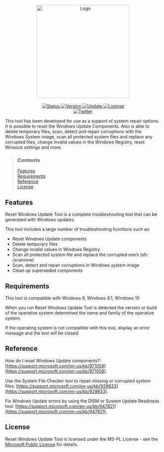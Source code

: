 <div align="center">
	<a href="https://wureset.com/">
		<img src="https://github.com/ManuelGil/Reset-Windows-Update-Tool/blob/master/docs/images/wureset_5y.png?raw=true" alt="Logo" height="300" width="300">
	</a>
</div>
<br />
<div align="center">
	<a href="https://github.com/ManuelGil/Reset-Windows-Update-Tool#changelog">
		<img src="https://img.shields.io/badge/stability-stable-green.svg" alt="Status">
	</a>
	<a href="https://github.com/ManuelGil/Reset-Windows-Update-Tool#changelog">
		<img src="https://img.shields.io/badge/release-v11.0.0.9-blue.svg" alt="Version">
	</a>
	<a href="https://github.com/ManuelGil/Reset-Windows-Update-Tool#changelog">
		<img src="https://img.shields.io/badge/update-october-yellowgreen.svg" alt="Update">
	</a>
	<a href="#license">
		<img src="https://img.shields.io/badge/license-MS--PL%20License-green.svg" alt="License">
	</a>
</div>
<div align="center">
	<a href="https://twitter.com/intent/follow?screen_name=wureset">
		<img src="https://img.shields.io/twitter/follow/wureset.svg?style=social" alt="Twitter">
	</a>
</div>

This tool has been developed for use as a support of system repair options.
 It is possible to reset the Windows Update Components. Also is able to delete
 temporary files, scan, detect and repair corruptions with the Windows System
 image, scan all protected system files and replace any corrupted files, change
 invalid values in the Windows Registry, reset Winsock settings and more.


> ### Contents
>
> [Features](#features) <br />
> [Requirements](#requirements) <br />
> [Reference](#reference) <br />
> [License](#license)


## Features

Reset Windows Update Tool is a complete troubleshooting tool that can be
 generated with Windows updates.

This tool includes a large number of troubleshooting functions such as:

 * Reset Windows Update components
 * Delete temporary files
 * Change invalid values in Windows Registry
 * Scan all protected system file and replace the corrupted one’s (sfc /scannow)
 * Scan, detect and repair corruptions in Windows system image
 * Clean up superseded components


## Requirements

This tool is compatible with Windows 8, Windows 8.1, Windows 10

When you run Reset Windows Update Tool is detected the version or build of the
 operative system determined the name and family of the operative system.

If the operating system is not compatible with this tool, display an error
 message and the tool will be closed.


## Reference

How do I reset Windows Update components?:
 [https://support.microsoft.com/en-us/kb/971058](https://support.microsoft.com/en-us/kb/971058).

Use the System File Checker tool to repair missing or corrupted system files:
 [https://support.microsoft.com/en-us/kb/929833](https://support.microsoft.com/en-us/kb/929833).

Fix Windows Update errors by using the DISM or System Update Readiness tool:
 [https://support.microsoft.com/en-us/kb/947821](https://support.microsoft.com/en-us/kb/947821).


## License

Reset Windows Update Tool is licensed under the MS-PL License - see the
 [Microsoft Public License](https://opensource.org/licenses/MS-PL) for details.
